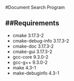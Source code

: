#Document Search Program

##Requirements
---
* cmake 3.17.3-2
* cmake-debug-info 3.17.3-2
* cmake-doc 3.17.3-2
* cmake-gui 3.17.3-2
* gcc-core 9.3.0-2
* gcc-g++ 9.3.0-2
* make 4.3-1
* make-debuginfo 4.3-1

